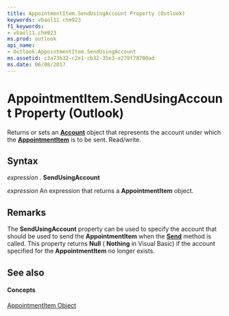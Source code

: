 ```yaml
---
title: AppointmentItem.SendUsingAccount Property (Outlook)
keywords: vbaol11.chm923
f1_keywords:
- vbaol11.chm923
ms.prod: outlook
api_name:
- Outlook.AppointmentItem.SendUsingAccount
ms.assetid: c3a73b32-c2e1-cb32-35e3-e278f78700ad
ms.date: 06/08/2017
---
```



# AppointmentItem.SendUsingAccount Property (Outlook)

Returns or sets an  **[Account](Outlook.Account.md)** object that represents the account under which the **[AppointmentItem](Outlook.AppointmentItem.md)** is to be sent. Read/write.


## Syntax

 _expression_ . **SendUsingAccount**

 _expression_ An expression that returns a **AppointmentItem** object.


## Remarks

The  **SendUsingAccount** property can be used to specify the account that should be used to send the **AppointmentItem** when the **[Send](Outlook.TaskItem.Send(method).md)** method is called. This property returns **Null** ( **Nothing** in Visual Basic) if the account specified for the **AppointmentItem** no longer exists.


## See also


#### Concepts


[AppointmentItem Object](Outlook.AppointmentItem.md)

